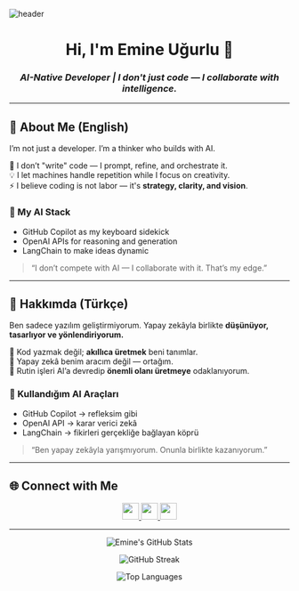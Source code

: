 ![header](https://github.com/user-attachments/assets/d30de922-79c7-4f03-aa0e-0551ddd6ffef)


<h1 align="center">Hi, I'm Emine Uğurlu 🤖</h1>
<h3 align="center"><i>AI-Native Developer | I don't just code — I collaborate with intelligence.</i></h3>

---

## 🧠 About Me (English)

I’m not just a developer. I’m a thinker who builds with AI.

💬 I don’t "write" code — I prompt, refine, and orchestrate it.  
💡 I let machines handle repetition while I focus on creativity.  
⚡ I believe coding is not labor — it's **strategy, clarity, and vision**.

### 🧰 My AI Stack
- GitHub Copilot as my keyboard sidekick  
- OpenAI APIs for reasoning and generation  
- LangChain to make ideas dynamic

> “I don’t compete with AI — I collaborate with it. That’s my edge.”

---

## 🧠 Hakkımda (Türkçe)

Ben sadece yazılım geliştirmiyorum. Yapay zekâyla birlikte **düşünüyor, tasarlıyor ve yönlendiriyorum.**

🧩 Kod yazmak değil; **akıllıca üretmek** beni tanımlar.  
🧠 Yapay zekâ benim aracım değil — ortağım.  
🚀 Rutin işleri AI’a devredip **önemli olanı üretmeye** odaklanıyorum.

### 🧰 Kullandığım AI Araçları
- GitHub Copilot → refleksim gibi  
- OpenAI API → karar verici zekâ  
- LangChain → fikirleri gerçekliğe bağlayan köprü

> “Ben yapay zekâyla yarışmıyorum. Onunla birlikte kazanıyorum.”

---

## 🌐 Connect with Me

<p align="center">
  <a href="https://linkedin.com/in/emine-ugurlu" target="_blank">
    <img src="https://cdn.jsdelivr.net/gh/devicons/devicon/icons/linkedin/linkedin-original.svg" width="30" />
  </a>
  <a href="https://instagram.com/emine__ugurlu__" target="_blank">
    <img src="https://cdn-icons-png.flaticon.com/512/2111/2111463.png" width="30" />
  </a>
  <a href="https://medium.com/@emineugurlu957" target="_blank">
    <img src="https://cdn-icons-png.flaticon.com/512/5968/5968885.png" width="30" />
  </a>
</p>

---

<p align="center">
  <img src="https://github-readme-stats.vercel.app/api?username=emineugurlu&show_icons=true&theme=react" alt="Emine's GitHub Stats" />
</p>

<p align="center">
  <img src="https://github-readme-streak-stats.herokuapp.com/?user=emineugurlu&theme=react" alt="GitHub Streak" />
</p>

<p align="center">
  <img src="https://github-readme-stats.vercel.app/api/top-langs/?username=emineugurlu&layout=compact&theme=react" alt="Top Languages" />
</p>
